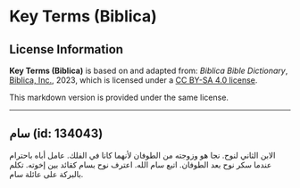 # Key Terms (Biblica)

## License Information

**Key Terms (Biblica)** is based on and adapted from: _Biblica Bible Dictionary_, [Biblica, Inc.](https://www.biblica.com/), 2023, which is licensed under a [CC BY-SA 4.0 license](https://creativecommons.org/licenses/by-sa/4.0/legalcode.en).

This markdown version is provided under the same license.



--------------------------------

## سام (id: 134043)

الابن الثاني لنوح. نجا هو وزوجته من الطوفان لأنهما كانا في الفلك. عامل أباه باحترام عندما سكر نوح بعد الطوفان. اتبع سام الله. اعترف نوح بسام كقائد بين إخوته. تكلم بالبركة على عائلة سام.


